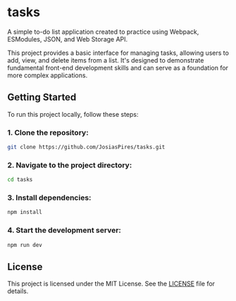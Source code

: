 # tasks

A simple to-do list application created to practice using Webpack, ESModules, JSON, and Web Storage API.

This project provides a basic interface for managing tasks, allowing users to add, view, and delete items from a list. It's designed to demonstrate fundamental front-end development skills and can serve as a foundation for more complex applications.

## Getting Started
To run this project locally, follow these steps:
### 1. Clone the repository:
```bash
git clone https://github.com/JosiasPires/tasks.git
```
### 2. Navigate to the project directory:
```bash
cd tasks
```
### 3. Install dependencies:
```bash
npm install
```
### 4. Start the development server:
```bash
npm run dev
```
## License
This project is licensed under the MIT License. See the [LICENSE](LICENSE) file for details.
